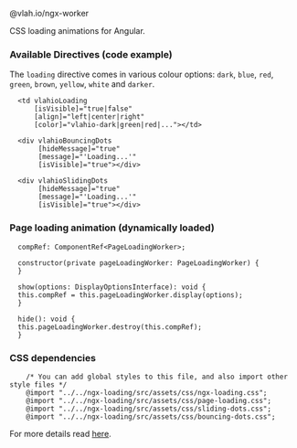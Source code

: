 @vlah.io/ngx-worker

CSS loading animations for Angular.

### Available Directives (code example)

The `loading` directive comes in various colour options: 
`dark`, `blue`, `red`, `green`, `brown`, `yellow`, `white` and `darker`.

```
  <td vlahioLoading
      [isVisible]="true|false"
      [align]="left|center|right"
      [color]="vlahio-dark|green|red|..."></td>
```

```
  <div vlahioBouncingDots
       [hideMessage]="true"
       [message]="'Loading...'"
       [isVisible]="true"></div>
```

```
  <div vlahioSlidingDots
       [hideMessage]="true"
       [message]="'Loading...'"
       [isVisible]="true"></div>
```

### Page loading animation (dynamically loaded)

```
  compRef: ComponentRef<PageLoadingWorker>;

  constructor(private pageLoadingWorker: PageLoadingWorker) {
  }

  show(options: DisplayOptionsInterface): void {
  this.compRef = this.pageLoadingWorker.display(options);
  }

  hide(): void {
  this.pageLoadingWorker.destroy(this.compRef);
  }
```

### CSS dependencies

```
    /* You can add global styles to this file, and also import other style files */
    @import "../../ngx-loading/src/assets/css/ngx-loading.css";
    @import "../../ngx-loading/src/assets/css/page-loading.css";
    @import "../../ngx-loading/src/assets/css/sliding-dots.css";
    @import "../../ngx-loading/src/assets/css/bouncing-dots.css";
```
For more details read [here](https://github.com/vlah-io/ngx-loading/blob/master/INSTALLATION.md).
